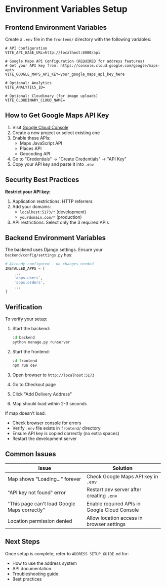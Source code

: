 # Environment Variables Setup

## Frontend Environment Variables

Create a `.env` file in the `frontend/` directory with the following variables:

```env
# API Configuration
VITE_API_BASE_URL=http://localhost:8000/api

# Google Maps API Configuration (REQUIRED for address features)
# Get your API key from: https://console.cloud.google.com/google/maps-apis
VITE_GOOGLE_MAPS_API_KEY=your_google_maps_api_key_here

# Optional: Analytics
VITE_ANALYTICS_ID=

# Optional: Cloudinary (for image uploads)
VITE_CLOUDINARY_CLOUD_NAME=
```

## How to Get Google Maps API Key

1. Visit [Google Cloud Console](https://console.cloud.google.com/)
2. Create a new project or select existing one
3. Enable these APIs:
   - Maps JavaScript API
   - Places API  
   - Geocoding API
4. Go to "Credentials" → "Create Credentials" → "API Key"
5. Copy your API key and paste it into `.env`

## Security Best Practices

**Restrict your API key:**
1. Application restrictions: HTTP referrers
2. Add your domains:
   - `localhost:5173/*` (development)
   - `yourdomain.com/*` (production)
3. API restrictions: Select only the 3 required APIs

## Backend Environment Variables

The backend uses Django settings. Ensure your `backend/config/settings.py` has:

```python
# Already configured - no changes needed
INSTALLED_APPS = [
    ...
    'apps.users',
    'apps.orders',
    ...
]
```

## Verification

To verify your setup:

1. Start the backend:
   ```bash
   cd backend
   python manage.py runserver
   ```

2. Start the frontend:
   ```bash
   cd frontend
   npm run dev
   ```

3. Open browser to `http://localhost:5173`
4. Go to Checkout page
5. Click "Add Delivery Address"
6. Map should load within 2-3 seconds

If map doesn't load:
- Check browser console for errors
- Verify `.env` file exists in `frontend/` directory
- Ensure API key is copied correctly (no extra spaces)
- Restart the development server

## Common Issues

| Issue | Solution |
|-------|----------|
| Map shows "Loading..." forever | Check Google Maps API key in `.env` |
| "API key not found" error | Restart dev server after creating `.env` |
| "This page can't load Google Maps correctly" | Enable required APIs in Google Cloud Console |
| Location permission denied | Allow location access in browser settings |

## Next Steps

Once setup is complete, refer to `ADDRESS_SETUP_GUIDE.md` for:
- How to use the address system
- API documentation
- Troubleshooting guide
- Best practices

